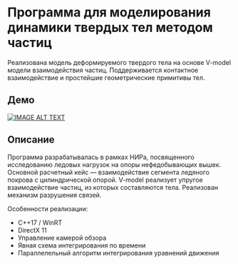 # Программа для моделирования динамики твердых тел методом частиц

Реализована модель деформируемого твердого тела на основе V-model модели взаимодействия частиц. Поддерживается контактное взаимодействие и простейшие геометрические примитивы тел.

## Демо

[![IMAGE ALT TEXT](http://img.youtube.com/vi/YRrKUWLLJkA/0.jpg)](https://youtu.be/YRrKUWLLJkA)

## Описание

Программа разрабатывалась в рамках НИРа, посвященного исследованию ледовых нагрузок на опоры нефедобывающих вышек. Основной расчетный кейс — взаимодействие сегмента ледяного покрова с цилиндрической опорой. V-model реализует упругое взаимодействие частиц, из которых составляются тела. Реализован механизм разрушения связей.

Особенности реализации:

- C++17 / WinRT
- DirectX 11
- Управление камерой обзора
- Явная схема интегрирования по времени
- Параллелельный алгоритм интегрирования уравнений движения


